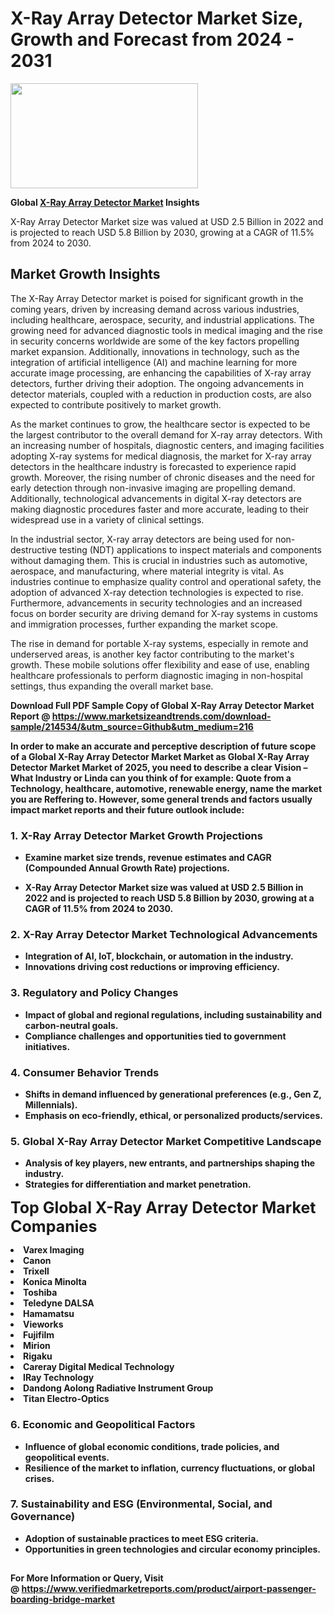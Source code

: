 <H1>X-Ray Array Detector Market Size, Growth and Forecast from 2024 - 2031</H1><img class="aligncenter size-medium wp-image-584254" src="https://thirdeyenews.in/wp-content/uploads/2024/09/Global-Market-Research-300x168.jpeg" alt="" width="300" height="168" /><p><strong>Global&nbsp;<a href="https://www.marketsizeandtrends.com/download-sample/214534/&amp;utm_source=Github&utm_medium=216">X-Ray Array Detector Market</a> Insights</strong></p><p>X-Ray Array Detector Market size was valued at USD 2.5 Billion in 2022 and is projected to reach USD 5.8 Billion by 2030, growing at a CAGR of 11.5% from 2024 to 2030.</p><p><h2>Market Growth Insights</h2> <p>The X-Ray Array Detector market is poised for significant growth in the coming years, driven by increasing demand across various industries, including healthcare, aerospace, security, and industrial applications. The growing need for advanced diagnostic tools in medical imaging and the rise in security concerns worldwide are some of the key factors propelling market expansion. Additionally, innovations in technology, such as the integration of artificial intelligence (AI) and machine learning for more accurate image processing, are enhancing the capabilities of X-ray array detectors, further driving their adoption. The ongoing advancements in detector materials, coupled with a reduction in production costs, are also expected to contribute positively to market growth.</p> <p><strong></strong></p> <p>As the market continues to grow, the healthcare sector is expected to be the largest contributor to the overall demand for X-ray array detectors. With an increasing number of hospitals, diagnostic centers, and imaging facilities adopting X-ray systems for medical diagnosis, the market for X-ray array detectors in the healthcare industry is forecasted to experience rapid growth. Moreover, the rising number of chronic diseases and the need for early detection through non-invasive imaging are propelling demand. Additionally, technological advancements in digital X-ray detectors are making diagnostic procedures faster and more accurate, leading to their widespread use in a variety of clinical settings.</p> <p>In the industrial sector, X-ray array detectors are being used for non-destructive testing (NDT) applications to inspect materials and components without damaging them. This is crucial in industries such as automotive, aerospace, and manufacturing, where material integrity is vital. As industries continue to emphasize quality control and operational safety, the adoption of advanced X-ray detection technologies is expected to rise. Furthermore, advancements in security technologies and an increased focus on border security are driving demand for X-ray systems in customs and immigration processes, further expanding the market scope.</p> <p>The rise in demand for portable X-ray systems, especially in remote and underserved areas, is another key factor contributing to the market's growth. These mobile solutions offer flexibility and ease of use, enabling healthcare professionals to perform diagnostic imaging in non-hospital settings, thus expanding the overall market base.</p> <p><strong></p><p><span class=""><strong>Download Full PDF Sample Copy of Global X-Ray Array Detector Market Report</strong> @ <a href="https://www.marketsizeandtrends.com/download-sample/214534/&amp;utm_source=Github&utm_medium=216" target="_blank">https://www.marketsizeandtrends.com/download-sample/214534/&amp;utm_source=Github&utm_medium=216</a></span></p><p>In order to make an accurate and perceptive description of future scope of a Global&nbsp;X-Ray Array Detector Market Market as Global&nbsp;X-Ray Array Detector Market Market of 2025, you need to describe a clear Vision &ndash; What Industry or Linda can you think of for example: Quote from a Technology, healthcare, automotive, renewable energy, name the market you are Reffering to. However, some general trends and factors usually impact market reports and their future outlook include:</p><h3>1.&nbsp;<strong>X-Ray Array Detector Market Growth Projections</strong></h3><ul><li>Examine market size trends, revenue estimates and CAGR (Compounded Annual Growth Rate) projections.</li><li><p>X-Ray Array Detector Market size was valued at USD 2.5 Billion in 2022 and is projected to reach USD 5.8 Billion by 2030, growing at a CAGR of 11.5% from 2024 to 2030.</p></li></ul><h3>2.&nbsp;<strong>X-Ray Array Detector Market Technological Advancements</strong></h3><ul><li>Integration of AI, IoT, blockchain, or automation in the industry.</li><li>Innovations driving cost reductions or improving efficiency.</li></ul><h3>3.&nbsp;<strong>Regulatory and Policy Changes</strong></h3><ul><li>Impact of global and regional regulations, including sustainability and carbon-neutral goals.</li><li>Compliance challenges and opportunities tied to government initiatives.</li></ul><h3>4.&nbsp;<strong>Consumer Behavior Trends</strong></h3><ul><li>Shifts in demand influenced by generational preferences (e.g., Gen Z, Millennials).</li><li>Emphasis on eco-friendly, ethical, or personalized products/services.</li></ul><h3>5.&nbsp;<strong>Global X-Ray Array Detector Market Competitive Landscape</strong></h3><ul><li>Analysis of key players, new entrants, and partnerships shaping the industry.</li><li>Strategies for differentiation and market penetration.</li></ul><p data-pm-slice="1 1 []"><span style="color: inherit; font-family: inherit; font-size: 25px;">Top Global X-Ray Array Detector Market Companies</span></p><div class="" data-test-id=""><p><li>Varex Imaging</li><li> Canon</li><li> Trixell</li><li> Konica Minolta</li><li> Toshiba</li><li> Teledyne DALSA</li><li> Hamamatsu</li><li> Vieworks</li><li> Fujifilm</li><li> Mirion</li><li> Rigaku</li><li> Careray Digital Medical Technology</li><li> IRay Technology</li><li> Dandong Aolong Radiative Instrument Group</li><li> Titan Electro-Optics</li></p></div><h3>6.&nbsp;<strong>Economic and Geopolitical Factors</strong></h3><ul><li>Influence of global economic conditions, trade policies, and geopolitical events.</li><li>Resilience of the market to inflation, currency fluctuations, or global crises.</li></ul><h3>7.&nbsp;<strong>Sustainability and ESG (Environmental, Social, and Governance)</strong></h3><ul><li>Adoption of sustainable practices to meet ESG criteria.</li><li>Opportunities in green technologies and circular economy principles.</li></ul><h2><strong style="font-size: 14px;">For More Information or Query, Visit @&nbsp;</strong><a style="background-color: #ffffff; font-size: 14px;" href="https://www.marketsizeandtrends.com/report/x-ray-array-detector-market/" target="_blank">https://www.verifiedmarketreports.com/product/airport-passenger-boarding-bridge-market</a></h2>

